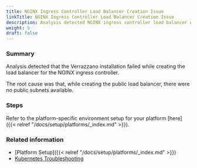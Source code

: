 ```yaml
---
title: NGINX Ingress Controller Load Balancer Creation Issue
linkTitle: NGINX Ingress Controller Load Balancer Creation Issue
description: Analysis detected NGINX ingress controller load balancer was not created successfully
weight: 5
draft: false
---
```


### Summary
Analysis detected that the Verrazzano installation failed while creating the load balancer for the NGINX ingress controller.

The root cause was that, while creating the public load balancer, there were no public subnets available.
### Steps

Refer to the platform-specific environment setup for your platform [here]({{< relref "/docs/setup/platforms/_index.md" >}}).

### Related information
* [Platform Setup]({{< relref "/docs/setup/platforms/_index.md" >}})
* [Kubernetes Troubleshooting](https://kubernetes.io/docs/tasks/debug/)
